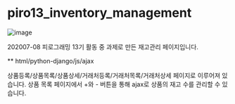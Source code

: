 # piro13_inventory_management

![image](https://user-images.githubusercontent.com/61833149/91709461-c3876c80-ebbd-11ea-98fb-46da917cc136.png)

202007-08 피로그래밍 13기 활동 중 과제로 만든 재고관리 페이지입니다.

** html/python-django/js/ajax

상품등록/상품목록/상품상세/거래처등록/거래처목록/거래처상세 페이지로 이루어져 있습니다.
상품 목록 페이지에서 +와 - 버튼을 통해 ajax로 상품의 재고 수를 관리할 수 있습니다.
